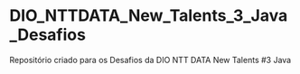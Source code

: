 # DIO_NTTDATA_New_Talents_3_Java_Desafios
Repositório criado para os Desafios da DIO  NTT DATA New Talents #3 Java
